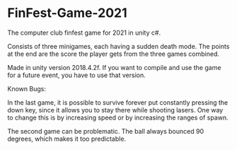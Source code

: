 # FinFest-Game-2021
 The computer club finfest game for 2021 in unity c#.
 
 Consists of three minigames, each having a sudden death mode. The points at the end are the score the player gets from the three games combined.
 
 Made in unity version 2018.4.2f. If you want to compile and use the game for a future event, you have to use that version.
 
 Known Bugs:
 
 In the last game, it is possible to survive forever put constantly pressing the down key, since it allows you to stay there while shooting lasers. One way to change this is by increasing speed or by increasing the ranges of spawn. 
 
 The second game can be problematic. The ball always bounced 90 degrees, which makes it too predictable.
